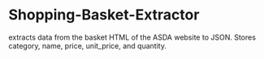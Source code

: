 # Shopping-Basket-Extractor
extracts data from the basket HTML of the ASDA website to JSON. Stores category, name, price, unit_price, and quantity.
